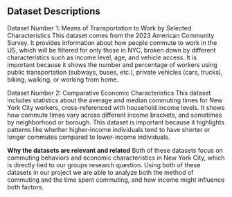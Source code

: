 ## Dataset Descriptions 

Dataset Number 1: Means of Transportation to Work by Selected Characteristics
This dataset comes from the 2023 American Community Survey. It provides information about how people commute to work in the US, which will be filtered for only those in NYC, broken down by different characteristics such as income level, age, and vehicle access. It is important because it shows the number and percentage of workers using public transportation (subways, buses, etc.), private vehicles (cars, trucks), biking, walking, or working from home.

Dataset Number 2: Comparative Economic Characteristics 
This dataset includes statistics about the average and median commuting times for New York City workers, cross-referenced with household income levels. It shows how commute times vary across different income brackets, and sometimes by neighborhood or borough. This dataset is important because it highlights patterns like whether higher-income individuals tend to have shorter or longer commutes compared to lower-income individuals.

**Why the datasets are relevant and related**
Both of these datasets focus on commuting behaviors and economic characteristics in New York City, which is directly tied to our groups research question. Using both of these datasets in our project we are able to analyze both the method of commuting and the time spent commuting, and how income might influence both factors. 






